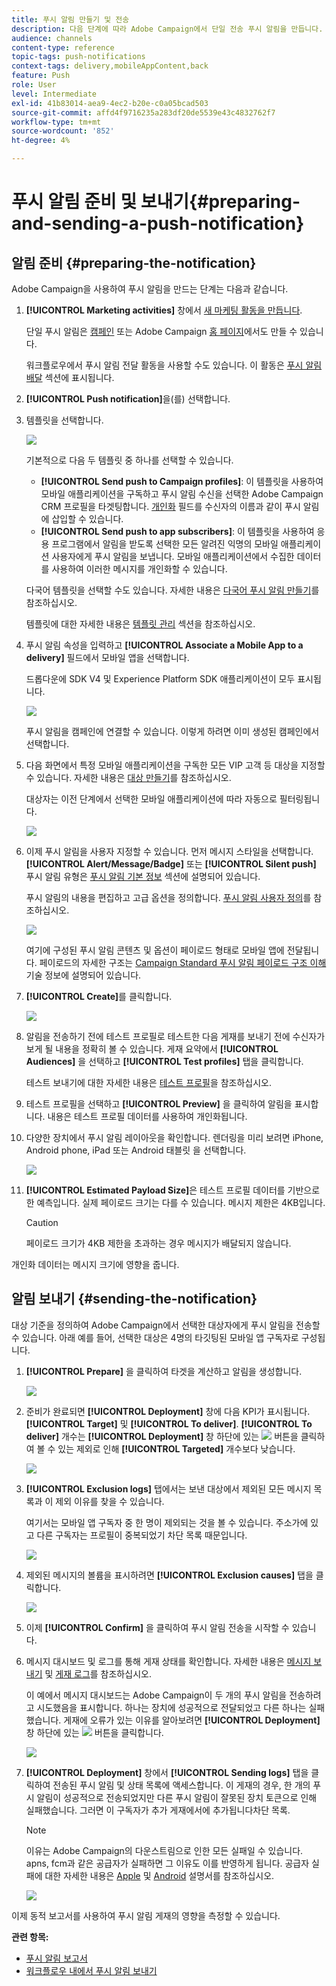 ```yaml
---
title: 푸시 알림 만들기 및 전송
description: 다음 단계에 따라 Adobe Campaign에서 단일 전송 푸시 알림을 만듭니다.
audience: channels
content-type: reference
topic-tags: push-notifications
context-tags: delivery,mobileAppContent,back
feature: Push
role: User
level: Intermediate
exl-id: 41b83014-aea9-4ec2-b20e-c0a05bcad503
source-git-commit: affd4f9716235a283df20de5539e43c4832762f7
workflow-type: tm+mt
source-wordcount: '852'
ht-degree: 4%

---
```


# 푸시 알림 준비 및 보내기{#preparing-and-sending-a-push-notification}

## 알림 준비 {#preparing-the-notification}

Adobe Campaign을 사용하여 푸시 알림을 만드는 단계는 다음과 같습니다.

1. **[!UICONTROL Marketing activities]** 창에서 [새 마케팅 활동을 만듭니다](../../start/using/marketing-activities.md#creating-a-marketing-activity).

   단일 푸시 알림은 [캠페인](../../start/using/marketing-activities.md#creating-a-marketing-activity) 또는 Adobe Campaign [홈 페이지](../../start/using/interface-description.md#home-page)에서도 만들 수 있습니다.

   워크플로우에서 푸시 알림 전달 활동을 사용할 수도 있습니다. 이 활동은 [푸시 알림 배달](../../automating/using/push-notification-delivery.md) 섹션에 표시됩니다.

1. **[!UICONTROL Push notification]**&#x200B;을(를) 선택합니다.
1. 템플릿을 선택합니다.

   ![](assets/push_notif_type.png)

   기본적으로 다음 두 템플릿 중 하나를 선택할 수 있습니다.

   * **[!UICONTROL Send push to Campaign profiles]**: 이 템플릿을 사용하여 모바일 애플리케이션을 구독하고 푸시 알림 수신을 선택한 Adobe Campaign CRM 프로필을 타겟팅합니다. [개인화](../../designing/using/personalization.md#inserting-a-personalization-field) 필드를 수신자의 이름과 같이 푸시 알림에 삽입할 수 있습니다.
   * **[!UICONTROL Send push to app subscribers]**: 이 템플릿을 사용하여 응용 프로그램에서 알림을 받도록 선택한 모든 알려진 익명의 모바일 애플리케이션 사용자에게 푸시 알림을 보냅니다. 모바일 애플리케이션에서 수집한 데이터를 사용하여 이러한 메시지를 개인화할 수 있습니다.

   다국어 템플릿을 선택할 수도 있습니다. 자세한 내용은 [다국어 푸시 알림 만들기](../../channels/using/creating-a-multilingual-push-notification.md)를 참조하십시오.

   템플릿에 대한 자세한 내용은 [템플릿 관리](../../start/using/marketing-activity-templates.md) 섹션을 참조하십시오.

1. 푸시 알림 속성을 입력하고 **[!UICONTROL Associate a Mobile App to a delivery]** 필드에서 모바일 앱을 선택합니다.

   드롭다운에 SDK V4 및 Experience Platform SDK 애플리케이션이 모두 표시됩니다.

   ![](assets/push_notif_properties.png)

   푸시 알림을 캠페인에 연결할 수 있습니다. 이렇게 하려면 이미 생성된 캠페인에서 선택합니다.

1. 다음 화면에서 특정 모바일 애플리케이션을 구독한 모든 VIP 고객 등 대상을 지정할 수 있습니다. 자세한 내용은 [대상 만들기](../../audiences/using/creating-audiences.md)를 참조하십시오.

   대상자는 이전 단계에서 선택한 모바일 애플리케이션에 따라 자동으로 필터링됩니다.

   ![](assets/push_notif_audience.png)

1. 이제 푸시 알림을 사용자 지정할 수 있습니다. 먼저 메시지 스타일을 선택합니다. **[!UICONTROL Alert/Message/Badge]** 또는 **[!UICONTROL Silent push]** 푸시 알림 유형은 [푸시 알림 기본 정보](../../channels/using/about-push-notifications.md) 섹션에 설명되어 있습니다.

   푸시 알림의 내용을 편집하고 고급 옵션을 정의합니다. [푸시 알림 사용자 정의](../../channels/using/customizing-a-push-notification.md)를 참조하십시오.

   ![](assets/push_notif_content.png)

   여기에 구성된 푸시 알림 콘텐츠 및 옵션이 페이로드 형태로 모바일 앱에 전달됩니다. 페이로드의 자세한 구조는 [Campaign Standard 푸시 알림 페이로드 구조 이해](../../administration/using/push-payload.md) 기술 정보에 설명되어 있습니다.

1. **[!UICONTROL Create]**&#x200B;를 클릭합니다.

   ![](assets/push_notif_content_2.png)

1. 알림을 전송하기 전에 테스트 프로필로 테스트한 다음 게재를 보내기 전에 수신자가 보게 될 내용을 정확히 볼 수 있습니다. 게재 요약에서 **[!UICONTROL Audiences]** 을 선택하고 **[!UICONTROL Test profiles]** 탭을 클릭합니다.

   테스트 보내기에 대한 자세한 내용은 [테스트 프로필](../../sending/using/sending-proofs.md)을 참조하십시오.

1. 테스트 프로필을 선택하고 **[!UICONTROL Preview]** 을 클릭하여 알림을 표시합니다. 내용은 테스트 프로필 데이터를 사용하여 개인화됩니다.
1. 다양한 장치에서 푸시 알림 레이아웃을 확인합니다. 렌더링을 미리 보려면 iPhone, Android phone, iPad 또는 Android 태블릿 을 선택합니다.

   ![](assets/push_notif_preview.png)

1. **[!UICONTROL Estimated Payload Size]**&#x200B;은 테스트 프로필 데이터를 기반으로 한 예측입니다. 실제 페이로드 크기는 다를 수 있습니다. 메시지 제한은 4KB입니다.

   >[!CAUTION]
   >
   >페이로드 크기가 4KB 제한을 초과하는 경우 메시지가 배달되지 않습니다.

개인화 데이터는 메시지 크기에 영향을 줍니다.

## 알림 보내기 {#sending-the-notification}

대상 기준을 정의하여 Adobe Campaign에서 선택한 대상자에게 푸시 알림을 전송할 수 있습니다. 아래 예를 들어, 선택한 대상은 4명의 타깃팅된 모바일 앱 구독자로 구성됩니다.

1. **[!UICONTROL Prepare]** 을 클릭하여 타겟을 계산하고 알림을 생성합니다.

   ![](assets/push_send_1.png)

1. 준비가 완료되면 **[!UICONTROL Deployment]** 창에 다음 KPI가 표시됩니다. **[!UICONTROL Target]** 및 **[!UICONTROL To deliver]**. **[!UICONTROL To deliver]** 개수는 **[!UICONTROL Deployment]** 창 하단에 있는 ![](assets/lp_link_properties.png) 버튼을 클릭하여 볼 수 있는 제외로 인해 **[!UICONTROL Targeted]** 개수보다 낮습니다.

   ![](assets/push_send_2.png)

1. **[!UICONTROL Exclusion logs]** 탭에서는 보낸 대상에서 제외된 모든 메시지 목록과 이 제외 이유를 찾을 수 있습니다.

   여기서는 모바일 앱 구독자 중 한 명이 제외되는 것을 볼 수 있습니다. 주소가에 있고 다른 구독자는 프로필이 중복되었기 차단 목록 때문입니다.

   ![](assets/push_send_5.png)

1. 제외된 메시지의 볼륨을 표시하려면 **[!UICONTROL Exclusion causes]** 탭을 클릭합니다.

   ![](assets/push_send_7.png)

1. 이제 **[!UICONTROL Confirm]** 을 클릭하여 푸시 알림 전송을 시작할 수 있습니다.
1. 메시지 대시보드 및 로그를 통해 게재 상태를 확인합니다. 자세한 내용은 [메시지 보내기](../../sending/using/confirming-the-send.md) 및 [게재 로그](../../sending/using/monitoring-a-delivery.md#delivery-logs)를 참조하십시오.

   이 예에서 메시지 대시보드는 Adobe Campaign이 두 개의 푸시 알림을 전송하려고 시도했음을 표시합니다. 하나는 장치에 성공적으로 전달되었고 다른 하나는 실패했습니다. 게재에 오류가 있는 이유를 알아보려면 **[!UICONTROL Deployment]** 창 하단에 있는 ![](assets/lp_link_properties.png) 버튼을 클릭합니다.

   ![](assets/push_send_4.png)

1. **[!UICONTROL Deployment]** 창에서 **[!UICONTROL Sending logs]** 탭을 클릭하여 전송된 푸시 알림 및 상태 목록에 액세스합니다. 이 게재의 경우, 한 개의 푸시 알림이 성공적으로 전송되었지만 다른 푸시 알림이 잘못된 장치 토큰으로 인해 실패했습니다. 그러면 이 구독자가 추가 게재에서에 추가됩니다차단 목록.

   >[!NOTE]
   >
   >이유는 Adobe Campaign의 다운스트림으로 인한 모든 실패일 수 있습니다. apns, fcm과 같은 공급자가 실패하면 그 이유도 이를 반영하게 됩니다. 공급자 실패에 대한 자세한 내용은 [Apple](https://developer.apple.com/library/content/documentation/NetworkingInternet/Conceptual/RemoteNotificationsPG/CommunicatingwithAPNs.html) 및 [Android](https://firebase.google.com/docs/cloud-messaging/http-server-ref) 설명서를 참조하십시오.

   ![](assets/push_send_6.png)

이제 동적 보고서를 사용하여 푸시 알림 게재의 영향을 측정할 수 있습니다.

**관련 항목:**

* [푸시 알림 보고서](../../reporting/using/push-notification-report.md)
* [워크플로우 내에서 푸시 알림 보내기](../../automating/using/push-notification-delivery.md)
